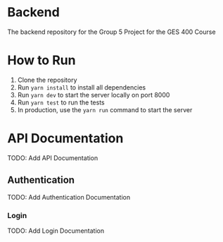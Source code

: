 # Backend

The backend repository for the Group 5 Project for the GES 400 Course

# How to Run

1. Clone the repository
2. Run `yarn install` to install all dependencies
3. Run `yarn dev` to start the server locally on port 8000
4. Run `yarn test` to run the tests
5. In production, use the `yarn run` command to start the server

# API Documentation

TODO: Add API Documentation

## Authentication

TODO: Add Authentication Documentation

### Login

TODO: Add Login Documentation
